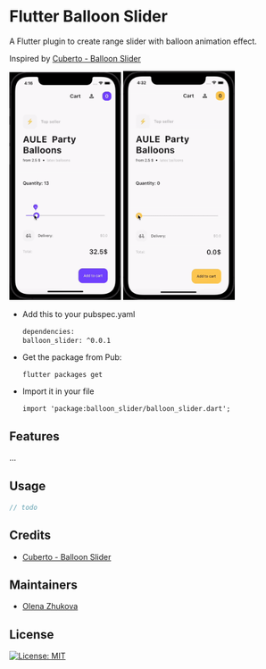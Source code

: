 # Flutter Balloon Slider

A Flutter plugin to create range slider with balloon animation effect.

Inspired by [Cuberto - Balloon Slider](https://dribbble.com/shots/6549207-Balloon-Slider-Control)

<img src="./screens/1.gif" width="200">
<img src="./screens/2.gif" width="200">




* Add this to your pubspec.yaml
  ```
  dependencies:
  balloon_slider: ^0.0.1
  ```
* Get the package from Pub:
  ```
  flutter packages get
  ```
* Import it in your file
  ```
  import 'package:balloon_slider/balloon_slider.dart';
  ```
## Features

...

## Usage

``` dart
// todo
```

## Credits

 * [Cuberto - Balloon Slider](https://dribbble.com/shots/6549207-Balloon-Slider-Control)

## Maintainers
 
 * [Olena Zhukova](https://github.com/himym1989)
 
## License

 [![License: MIT](https://img.shields.io/badge/license-MIT-purple.svg)](https://opensource.org/licenses/MIT)

